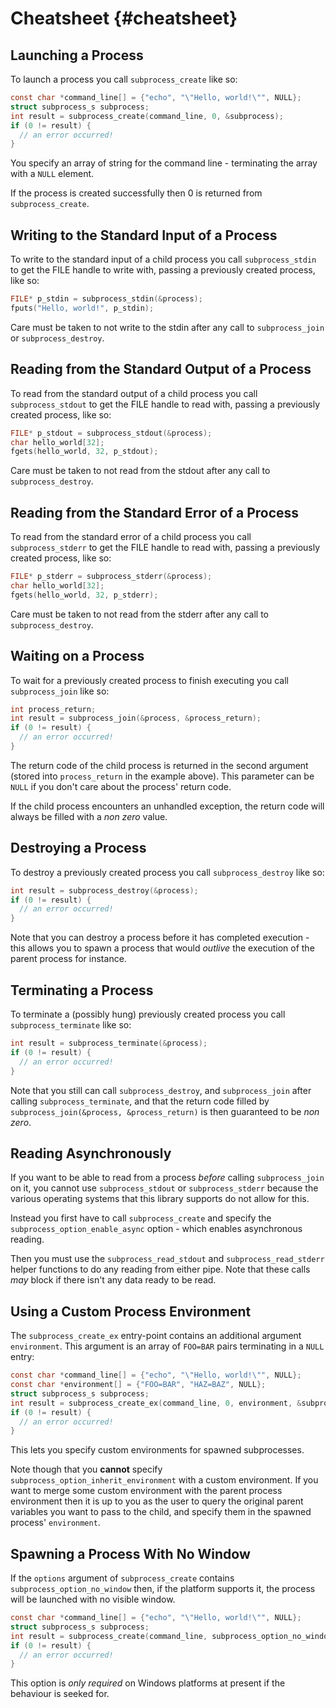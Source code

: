 # Cheatsheet {#cheatsheet}
## Launching a Process

To launch a process you call `subprocess_create` like so:

```c
const char *command_line[] = {"echo", "\"Hello, world!\"", NULL};
struct subprocess_s subprocess;
int result = subprocess_create(command_line, 0, &subprocess);
if (0 != result) {
  // an error occurred!
}
```

You specify an array of string for the command line - terminating the array with
a `NULL` element.

If the process is created successfully then 0 is returned from
`subprocess_create`.

## Writing to the Standard Input of a Process

To write to the standard input of a child process you call `subprocess_stdin` to
get the FILE handle to write with, passing a previously created process, like
so:

```c
FILE* p_stdin = subprocess_stdin(&process);
fputs("Hello, world!", p_stdin);
```

Care must be taken to not write to the stdin after any call to `subprocess_join`
or `subprocess_destroy`.

## Reading from the Standard Output of a Process

To read from the standard output of a child process you call `subprocess_stdout`
to get the FILE handle to read with, passing a previously created process, like
so:

```c
FILE* p_stdout = subprocess_stdout(&process);
char hello_world[32];
fgets(hello_world, 32, p_stdout);
```

Care must be taken to not read from the stdout after any call to 
`subprocess_destroy`.

## Reading from the Standard Error of a Process

To read from the standard error of a child process you call `subprocess_stderr`
to get the FILE handle to read with, passing a previously created process, like
so:

```c
FILE* p_stderr = subprocess_stderr(&process);
char hello_world[32];
fgets(hello_world, 32, p_stderr);
```

Care must be taken to not read from the stderr after any call to 
`subprocess_destroy`.

## Waiting on a Process

To wait for a previously created process to finish executing you call
`subprocess_join` like so:

```c
int process_return;
int result = subprocess_join(&process, &process_return);
if (0 != result) {
  // an error occurred!
}
```

The return code of the child process is returned in the second argument (stored
into `process_return` in the example above). This parameter can be `NULL` if you
don't care about the process' return code.

If the child process encounters an unhandled exception, the return code will always
be filled with a _non zero_ value.

## Destroying a Process

To destroy a previously created process you call `subprocess_destroy` like so:

```c
int result = subprocess_destroy(&process);
if (0 != result) {
  // an error occurred!
}
```

Note that you can destroy a process before it has completed execution - this
allows you to spawn a process that would _outlive_ the execution of the parent
process for instance.

## Terminating a Process

To terminate a (possibly hung) previously created process you call
`subprocess_terminate` like so:

```c
int result = subprocess_terminate(&process);
if (0 != result) {
  // an error occurred!
}
```

Note that you still can call `subprocess_destroy`, and `subprocess_join` after
calling `subprocess_terminate`, and that the return code filled by
`subprocess_join(&process, &process_return)` is then guaranteed to be _non zero_.

## Reading Asynchronously

If you want to be able to read from a process _before_ calling `subprocess_join`
on it, you cannot use `subprocess_stdout` or `subprocess_stderr` because the
various operating systems that this library supports do not allow for this.

Instead you first have to call `subprocess_create` and specify the
`subprocess_option_enable_async` option - which enables asynchronous reading.

Then you must use the `subprocess_read_stdout` and `subprocess_read_stderr`
helper functions to do any reading from either pipe. Note that these calls _may_
block if there isn't any data ready to be read.

## Using a Custom Process Environment

The `subprocess_create_ex` entry-point contains an additional argument
`environment`. This argument is an array of `FOO=BAR` pairs terminating in a
`NULL` entry:

```c
const char *command_line[] = {"echo", "\"Hello, world!\"", NULL};
const char *environment[] = {"FOO=BAR", "HAZ=BAZ", NULL};
struct subprocess_s subprocess;
int result = subprocess_create_ex(command_line, 0, environment, &subprocess);
if (0 != result) {
  // an error occurred!
}
```

This lets you specify custom environments for spawned subprocesses.

Note though that you **cannot** specify `subprocess_option_inherit_environment`
with a custom environment. If you want to merge some custom environment with the
parent process environment then it is up to you as the user to query the original
parent variables you want to pass to the child, and specify them in the spawned
process' `environment`.

## Spawning a Process With No Window

If the `options` argument of `subprocess_create` contains
`subprocess_option_no_window` then, if the platform supports it, the process
will be launched with no visible window.

```c
const char *command_line[] = {"echo", "\"Hello, world!\"", NULL};
struct subprocess_s subprocess;
int result = subprocess_create(command_line, subprocess_option_no_window, &subprocess);
if (0 != result) {
  // an error occurred!
}
```

This option is _only required_ on Windows platforms at present if the behaviour
is seeked for.